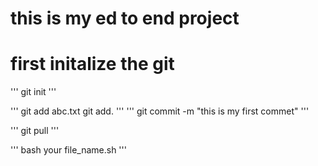# this is my ed to end project

# first initalize the git
'''
git init
'''

'''
git add abc.txt
git add.
'''
'''
git commit -m "this is my first commet"
'''

'''
git pull
'''

'''
bash your file_name.sh
'''